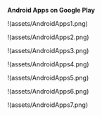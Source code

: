 **Android Apps on Google Play**

!(assets/AndroidApps1.png)

!(assets/AndroidApps2.png)

!(assets/AndroidApps3.png)

!(assets/AndroidApps4.png)

!(assets/AndroidApps5.png)

!(assets/AndroidApps6.png)

!(assets/AndroidApps7.png)


